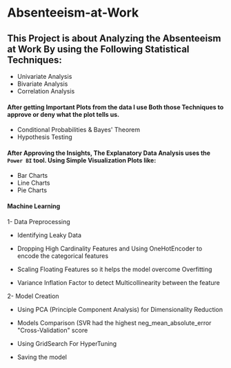 # Absenteeism-at-Work

## This Project is about Analyzing the Absenteeism at Work By using the Following Statistical Techniques:
- Univariate Analysis
- Bivariate Analysis
- Correlation Analysis

#### After getting Important Plots from the data I use Both those Techniques to approve or deny what the plot tells us.
- Conditional Probabilities & Bayes' Theorem
- Hypothesis Testing

#### After Approving the Insights, The Explanatory Data Analysis uses the `Power BI` tool. Using Simple Visualization Plots like:
- Bar Charts
- Line Charts
- Pie Charts

#### Machine Learning 
1- Data Preprocessing
  - Identifying Leaky Data

  - Dropping High Cardinality Features and Using OneHotEncoder to encode the categorical features

  - Scaling Floating Features so it helps the model overcome Overfitting

  - Variance Inflation Factor to detect Multicollinearity between the feature

2- Model Creation
  - Using PCA (Principle Component Analysis) for Dimensionality Reduction

  - Models Comparison (SVR had the highest neg_mean_absolute_error
  "Cross-Validation" score

  - Using GridSearch For HyperTuning

  - Saving the model
